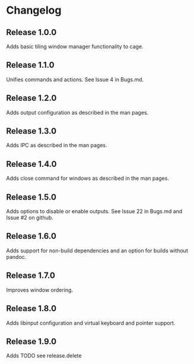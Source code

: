 # Changelog

## Release 1.0.0

Adds basic tiling window manager functionality to cage.

## Release 1.1.0

Unifies commands and actions. See Issue 4 in Bugs.md.

## Release 1.2.0

Adds output configuration as described in the man pages.

## Release 1.3.0

Adds IPC as described in the man pages.

## Release 1.4.0

Adds close command for windows as described in the man pages.

## Release 1.5.0

Adds options to disable or enable outputs. See Issue 22 in Bugs.md and Issue #2 on github.

## Release 1.6.0

Adds support for non-build dependencies and an option for builds without pandoc.

## Release 1.7.0

Improves window ordering.

## Release 1.8.0

Adds libinput configuration and virtual keyboard and pointer support.

## Release 1.9.0

Adds TODO see release.delete

